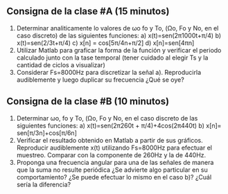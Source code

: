 ## Consigna de la clase #A (15 minutos)

1. Determinar analiticamente lo valores de ωo fo y To, (Ωo, Fo y No, en el caso discreto) de las siguientes funciones:
   a) x(t)=sen(2π1000t+π/4)
   b) x(t)=sen(2/3t+π/4)
   c) x[n] = cos[5π/4n+π/2]
   d) x[n]=sen[4πn]
2. Utilizar Matlab para graficar la forma de la función y verificar el periodo calculado junto con la tase temporal (tener cuidado al elegir Ts y la cantidad de ciclos a visualizar)
3. Considerar Fs=8000Hz para discretizar la señal a). Reproducirla audiblemente y luego duplicar su frecuencia ¿Qué se oye?

## Consigna de la clase #B (10 minutos)

1. Determinar ωo, fo y To, (Ωo, Fo y No, en el caso discreto de las siguientes funciones:
   a) x(t)=sen(2π260t + π/4)+4cos(2π440t)
   b) x[n]= sen[π/3n]+cos[π/6n]
2. Verificar el resultado obtenido en Matlab a partir de sus gráficos. Reproducir audiblemente x(t) utilizando Fs=8000Hz para efectuar el muestreo. Comparar con la componente de 260Hz y la de 440Hz.
3. Proponga una frecuencia angular para una de las señales de manera que la suma no resulte periódica ¿Se advierte algo particular en su comportamiento? ¿Se puede efectuar lo mismo en el caso b)? ¿Cuál sería la diferencia?
